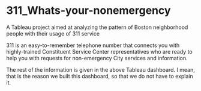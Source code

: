 # 311_Whats-your-nonemergency
A Tableau project aimed at analyzing the pattern of Boston neighborhood people with their usage of 311 service 

311 is an easy-to-remember telephone number that connects you with highly-trained Constituent Service Center representatives who are ready to help you with requests for non-emergency City services and information.

The rest of the information is given in the above Tableau dashboard. I mean, that is the reason we built this dashboard, so that we do not have to explain it. 

